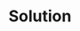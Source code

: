 ---
layout: list
type: category
title: Solution
slug: solution
sidebar: true
order: 4
description: >
  Errors
---
